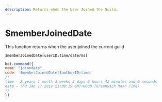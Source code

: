 ```yaml
---
description: Returns when the User Joined the Guild.
---
```


# $memberJoinedDate

This function returns when the user joined the current guild

```text
$memberJoinedDate[userID;time/date/ms]
```

```javascript
bot.command({
name: "joinndate",
code: `$memberJoinedDate[$authorID;time]`
/*
time - 2 years 1 month 3 weeks 3 days 6 hours 42 minutes and 6 seconds
date - Thu Jan 17 2019 21:09:19 GMT+0000 (Greenwich Mean Time)
*/
})
```



